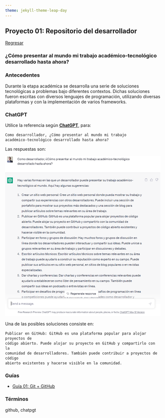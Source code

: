 ```yaml
---
theme: jekyll-theme-leap-day
---
```


## Proyecto 01: Repositorio del desarrollador

[Regresar](/DAWM/)

### ¿Cómo presentar al mundo mi trabajo académico-tecnológico desarrollado hasta ahora?

### Antecedentes

Durante la etapa académica se desarrolla una serie de soluciones tecnológicas a problemas bajo diferentes contextos. Dichas soluciones fueron escritas con diversos lenguajes de programación, utilizando diversas plataformas y con la implementación de varios frameworks. 

### ChatGPT

Utilice la referencia según [**ChatGPT**](https://chat.openai.com/), para:

```
Como desarrollador, ¿Cómo presentar al mundo mi trabajo 
académico-tecnológico desarrollado hasta ahora?
```

Las respuestas son:

![chatgpt](archivos/proyecto01-pregunta.png)

Una de las posibles soluciones consiste en: 

```
Publicar en GitHub: GitHub es una plataforma popular para alojar proyectos de 
código abierto. Puede alojar su proyecto en GitHub y compartirlo con la 
comunidad de desarrolladores. También puede contribuir a proyectos de código 
abierto existentes y hacerse visible en la comunidad.
```

### Guías

* [Guía 01: Git + GitHub](/DAWM/guias/2023/guia01)

### Términos

github, chatpgt